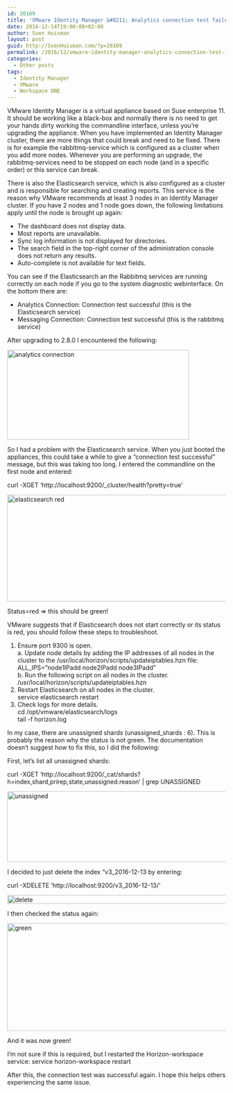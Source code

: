 ```yaml
---
id: 20169
title: 'VMware Identity Manager &#8211; Analytics connection test failed'
date: 2016-12-14T19:00:08+02:00
author: Sven Huisman
layout: post
guid: http://SvenHuisman.com/?p=20169
permalink: /2016/12/vmware-identity-manager-analytics-connection-test-failed/
categories:
  - Other posts
tags:
  - Identity Manager
  - VMware
  - Workspace ONE
---
```

VMware Identity Manager is a virtual appliance based on Suse enterprise 11. It should be working like a black-box and normally there is no need to get your hands dirty working the commandline interface, unless you&#8217;re upgrading the appliance. When you have implemented an Identity Manager cluster, there are more things that could break and need to be fixed. There is for example the rabbitmq-service which is configured as a cluster when you add more nodes. Whenever you are performing an upgrade, the rabbitmq-services need to be stopped on each node (and in a specific order) or this service can break.

There is also the Elasticsearch service, which is also configured as a cluster and is responsible for searching and creating reports. This service is the reason why VMware recommends at least 3 nodes in an Identity Manager cluster. If you have 2 nodes and 1 node goes down, the following limitations apply until the node is brought up again:

  * The dashboard does not display data.
  * Most reports are unavailable.
  * Sync log information is not displayed for directories.
  * The search field in the top-right corner of the administration console does not return any results.
  * Auto-complete is not available for text fields.

You can see if the Elasticsearch an the Rabbitmq services are running correctly on each node if you go to the system diagnostic webinterface. On the bottom there are:

  * Analytics Connection: Connection test successful (this is the Elasticsearch service)
  * Messaging Connection: Connection test successful (this is the rabbitmq service)

After upgrading to 2.8.0 I encountered the following:

[<img class="aligncenter wp-image-20170 size-full" src="https://svenhuisman.com/wp-content/uploads/2016/12/analyticsconnection.png" alt="analytics connection" width="419" height="207" srcset="https://svenhuisman.com/wp-content/uploads/2016/12/analyticsconnection.png 419w, https://svenhuisman.com/wp-content/uploads/2016/12/analyticsconnection-350x173.png 350w" sizes="(max-width: 419px) 100vw, 419px" />](https://svenhuisman.com/wp-content/uploads/2016/12/analyticsconnection.png)

So I had a problem with the Elasticsearch service. When you just booted the appliances, this could take a while to give a &#8220;connection test successful&#8221; message, but this was taking too long. I entered the commandline on the first node and entered:

curl -XGET &#8216;http://localhost:9200/_cluster/health?pretty=true&#8217;

[<img class="aligncenter wp-image-20171 size-large" src="https://svenhuisman.com/wp-content/uploads/2016/12/elasticsearch-red-1024x387.png" alt="elasticsearch red" width="650" height="246" srcset="https://svenhuisman.com/wp-content/uploads/2016/12/elasticsearch-red-1024x387.png 1024w, https://svenhuisman.com/wp-content/uploads/2016/12/elasticsearch-red-350x132.png 350w, https://svenhuisman.com/wp-content/uploads/2016/12/elasticsearch-red-768x290.png 768w, https://svenhuisman.com/wp-content/uploads/2016/12/elasticsearch-red-650x246.png 650w, https://svenhuisman.com/wp-content/uploads/2016/12/elasticsearch-red.png 1306w" sizes="(max-width: 650px) 100vw, 650px" />](https://svenhuisman.com/wp-content/uploads/2016/12/elasticsearch-red.png)

Status=red => this should be green!

VMware suggests that if Elasticsearch does not start correctly or its status is red, you should follow these steps to troubleshoot.

  1. Ensure port 9300 is open.  
    a. Update node details by adding the IP addresses of all nodes in the cluster to the /usr/local/horizon/scripts/updateiptables.hzn file:  
    ALL_IPS=&#8221;node1IPadd node2IPadd node3IPadd&#8221;  
    b. Run the following script on all nodes in the cluster.  
    /usr/local/horizon/scripts/updateiptables.hzn
  2. Restart Elasticsearch on all nodes in the cluster.  
    service elasticsearch restart
  3. Check logs for more details.  
    cd /opt/vmware/elasticsearch/logs  
    tail -f horizon.log

In my case, there are unassigned shards (unassigned_shards : 6). This is probably the reason why the status is not green. The documentation doesn&#8217;t suggest how to fix this, so I did the following:

First, let&#8217;s list all unassigned shards:

curl -XGET &#8216;http://localhost:9200/_cat/shards?h=index,shard,prirep,state,unassigned.reason&#8217; | grep UNASSIGNED

[<img class="aligncenter size-large wp-image-20173" src="https://svenhuisman.com/wp-content/uploads/2016/12/unassigned2-1024x257.png" alt="unassigned" width="650" height="163" srcset="https://svenhuisman.com/wp-content/uploads/2016/12/unassigned2-1024x257.png 1024w, https://svenhuisman.com/wp-content/uploads/2016/12/unassigned2-350x88.png 350w, https://svenhuisman.com/wp-content/uploads/2016/12/unassigned2-768x193.png 768w, https://svenhuisman.com/wp-content/uploads/2016/12/unassigned2-650x163.png 650w, https://svenhuisman.com/wp-content/uploads/2016/12/unassigned2.png 1479w" sizes="(max-width: 650px) 100vw, 650px" />](https://svenhuisman.com/wp-content/uploads/2016/12/unassigned2.png)

I decided to just delete the index &#8220;v3_2016-12-13 by entering:

curl -XDELETE &#8216;http://localhost:9200/v3_2016-12-13/&#8217;

[<img class="aligncenter size-large wp-image-20174" src="https://svenhuisman.com/wp-content/uploads/2016/12/delete-1024x32.png" alt="delete" width="650" height="20" srcset="https://svenhuisman.com/wp-content/uploads/2016/12/delete-1024x32.png 1024w, https://svenhuisman.com/wp-content/uploads/2016/12/delete-350x11.png 350w, https://svenhuisman.com/wp-content/uploads/2016/12/delete-768x24.png 768w, https://svenhuisman.com/wp-content/uploads/2016/12/delete-650x20.png 650w, https://svenhuisman.com/wp-content/uploads/2016/12/delete.png 1170w" sizes="(max-width: 650px) 100vw, 650px" />](https://svenhuisman.com/wp-content/uploads/2016/12/delete.png)

I then checked the status again:

[<img class="aligncenter size-large wp-image-20175" src="https://svenhuisman.com/wp-content/uploads/2016/12/green-1024x391.png" alt="green" width="650" height="248" srcset="https://svenhuisman.com/wp-content/uploads/2016/12/green-1024x391.png 1024w, https://svenhuisman.com/wp-content/uploads/2016/12/green-350x134.png 350w, https://svenhuisman.com/wp-content/uploads/2016/12/green-768x294.png 768w, https://svenhuisman.com/wp-content/uploads/2016/12/green-650x248.png 650w, https://svenhuisman.com/wp-content/uploads/2016/12/green.png 1355w" sizes="(max-width: 650px) 100vw, 650px" />](https://svenhuisman.com/wp-content/uploads/2016/12/green.png)

And it was now green!

I&#8217;m not sure if this is required, but I restarted the Horizon-workspace service: service horizon-workspace restart

After this, the connection test was successful again. I hope this helps others experiencing the same issue.